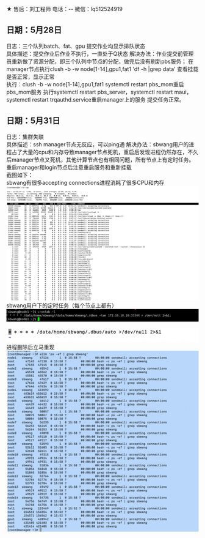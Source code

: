 ★ 售后：刘工程师  电话：--  微信：lq512524919   

## 日期：5月28日    
日志：三个队列batch、fat、gpu 提交作业均显示排队状态   
具体描述：提交作业后作业不执行，一直处于Q状态
解决办法：作业提交前管理员重新做了资源分配，即三个队列中节点的分配，做完后没有刷新pbs服务；
         在manager节点执行clush -b -w node[1-14],gpu1,fat1 'df -h |grep data' 查看挂载是否正常，显示正常   
         执行：clush -b -w node[1-14],gpu1,fat1 systemctl restart pbs_mom重启pbs_mom服务
         执行systemctl restart pbs_server，systemctl restart maui，systemctl restart trqauthd.service重启manager上的服务
         提交任务正常。

  ## 日期：5月31日    
日志：集群失联   
具体描述：ssh manager节点无反应，可以ping通
解决办法：sbwang用户的进程占了大量的cpu和内存导致manager节点死机，重启后发现进程仍然存在，不久后manager节点又死机，其他计算节点也有相同问题，所有节点上有定时任务。   
         重启manager和login节点后注意重启服务和重新挂载   
         截图如下：   
         sbwang有很多accepting connections进程消耗了很多CPU和内存
![Pandao editor.md](https://raw.githubusercontent.com/xjtu-omics/cluster/main/pictures/PID.png "Pandao editor.md")   
         sbwang用户下的定时任务（每个节点上都有）   
![Pandao editor.md](https://raw.githubusercontent.com/xjtu-omics/cluster/main/pictures/crontab.png "Pandao editor.md")   
           
![Pandao editor.md](https://raw.githubusercontent.com/xjtu-omics/cluster/main/pictures/crontab1.png "Pandao editor.md")    
         进程删除后立马重现   
![Pandao editor.md](https://raw.githubusercontent.com/xjtu-omics/cluster/main/pictures/nodes.png "Pandao editor.md")    


